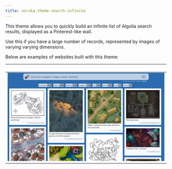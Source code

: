 ```yaml
---
title: norska-theme-search-infinite
---
```


This theme allows you to quickly build an infinite list of Algolia search
results, displayed as a Pinterest-like wall.

Use this if you have a large number of records, represented by images of varying
varying dimensions.

Below are examples of websites built with this theme:

|                 |
| --------------- |
| [![Maps][1]][2] |

[1]: ../assets/screenshots/maps.png
[2]: https://gamemaster.pixelastic.com/maps/
